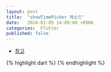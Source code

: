 ```yaml
---
layout: post
title:  "showTimePicker 메소드"
date:   2024-01-05 14:09:00 +0900
categories:  Flutter
published: false
---
```


- [참고]()

{% highlight dart %}
{% endhighlight %}
